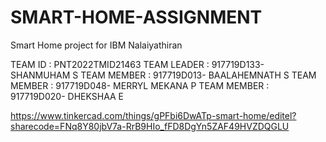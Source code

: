 # SMART-HOME-ASSIGNMENT

Smart Home project for IBM Nalaiyathiran 

TEAM ID : PNT2022TMID21463
TEAM LEADER : 917719D133- SHANMUHAM S
TEAM MEMBER : 917719D013- BAALAHEMNATH S
TEAM MEMBER : 917719D048- MERRYL MEKANA P
TEAM MEMBER : 917719D020- DHEKSHAA E


https://www.tinkercad.com/things/gPFbi6DwATp-smart-home/editel?sharecode=FNq8Y80jbV7a-RrB9HIo_fFD8DgYn5ZAF49HVZDQGLU
